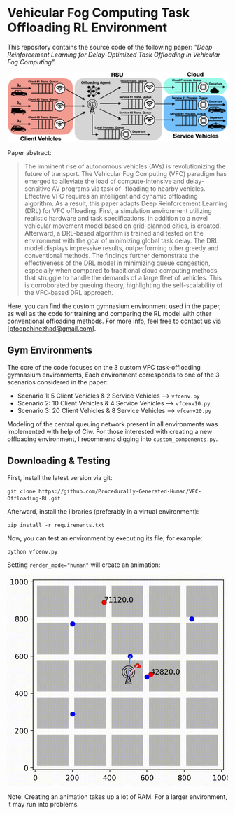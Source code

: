 # Vehicular Fog Computing Task Offloading RL Environment

This repository contains the source code of the following paper: <em>"Deep Reinforcement Learning for Delay-Optimized Task Offloading in Vehicular Fog Computing".</em>

![system-model-visual](system-model-visual.png)


Paper abstract:
> The imminent rise of autonomous vehicles (AVs) is revolutionizing the future of transport. The Vehicular Fog Computing (VFC) paradigm has emerged to alleviate the load of compute-intensive and delay-sensitive AV programs via task of- floading to nearby vehicles. Effective VFC requires an intelligent and dynamic offloading algorithm. As a result, this paper adapts Deep Reinforcement Learning (DRL) for VFC offloading. First, a simulation environment utilizing realistic hardware and task specifications, in addition to a novel vehicular movement model based on grid-planned cities, is created. Afterward, a DRL-based algorithm is trained and tested on the environment with the goal of minimizing global task delay. The DRL model displays impressive results, outperforming other greedy and conventional methods. The findings further demonstrate the effectiveness of the DRL model in minimizing queue congestion, especially when compared to traditional cloud computing methods that struggle to handle the demands of a large fleet of vehicles. This is corroborated by queuing theory, highlighting the self-scalability of the VFC-based DRL approach.

Here, you can find the custom gymnasium environment used in the paper, as well as the code for training and comparing the RL model with other conventional offloading methods. For more info, feel free to contact us via [ptoopchinezhad@gmail.com].


## Gym Environments
The core of the code focuses on the 3 custom VFC task-offloading gymnasium environments, Each environment corresponds to one of the 3 scenarios considered in the paper:
- Scenario 1: 5 Client Vehicles & 2 Service Vehicles --> `vfcenv.py`
- Scenario 2: 10 Client Vehicles & 4 Service Vehicles --> `vfcenv10.py`
- Scenario 3: 20 Client Vehicles & 8 Service Vehicles --> `vfcenv20.py`
  
Modeling of the central queuing network present in all environments was implemented with help of Ciw. For those interested with creating a new offloading environment, I recommend digging into `custom_components.py`.

## Downloading & Testing
First, install the latest version via git:
```
git clone https://github.com/Procedurally-Generated-Human/VFC-Offloading-RL.git
```
Afterward, install the libraries (preferably in a virtual environment):
```
pip install -r requirements.txt
```
Now, you can test an environment by executing its file, for example:
```
python vfcenv.py
```
Setting `render_mode="human"` will create an animation:

![animation](animation.gif)

Note: Creating an animation takes up a lot of RAM. For a larger environment, it may run into problems.